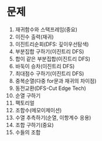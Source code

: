# 문제
1. 재귀함수와 스택프레임(중요)
2. 이진수 출력(재귀)
3. 이진트리순회(DFS: 깊이우선탐색)
4. 부분집합 구하기(이진트리 DFS)
5. 합이 같은 부분집합(이진트리 DFS)
6. 바둑이 승차(이진트리 DFS)
7. 최대점수 구하기(이진트리 DFS)
8. 중복순열(다중 for문과 재귀의 차이점)
9. 동전교환(DFS-Cut Edge Tech)
10. 순열 구하기
11. 팩토리얼
12. 조합수(메모이제이션)
13. 수열 추측하기(순열, 이항계수 응용)
14. 조합 구하기(중요)
15. 수들의 조합